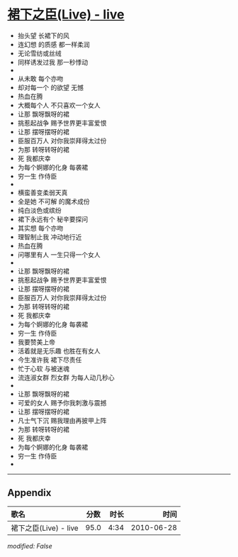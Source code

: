 # [裙下之臣(Live) - live](https://music.163.com/song?id=64492)

* 抬头望 长裙下的风
* 连幻想 的质感 都一样柔润
* 无论雪纺或丝绒
* 同样诱发过我 那一秒悸动
* 
* 从未敢 每个亦吻
* 却对每一个 的欲望 无憾
* 热血在腾
* 大概每个人 不只喜欢一个女人
* 让那 飘呀飘呀的裙
* 挑惹起战争 赐予世界更丰富爱恨
* 让那 摆呀摆呀的裙
* 臣服百万人 对你我崇拜得太过份
* 为那 转呀转呀的裙
* 死 我都庆幸
* 为每个婀娜的化身 每袭裙
* 穷一生 作侍臣
* 
* 横蛮善变柔弱天真
* 全是她 不可解 的魔术成份
* 纯白淡色或缤纷
* 裙下永远有个 秘辛要探问
* 其实想 每个亦吻
* 理智制止我 冲动地行近
* 热血在腾
* 问哪里有人 一生只得一个女人
* 
* 让那 飘呀飘呀的裙
* 挑惹起战争 赐予世界更丰富爱恨
* 让那 摆呀摆呀的裙
* 臣服百万人 对你我崇拜得太过份
* 为那 转呀转呀的裙
* 死 我都庆幸
* 为每个婀娜的化身 每袭裙
* 穷一生 作侍臣
* 我要赞美上帝
* 活着就是无乐趣 也胜在有女人
* 今生准许我 裙下尽责任
* 忙于心软 与被迷魂
* 流连淑女群 烈女群 为每人动几秒心
* 
* 让那 飘呀飘呀的裙
* 可爱的女人 赐予你我刺激与震撼
* 让那 摆呀摆呀的裙
* 凡士气下沉 赐我理由再披甲上阵
* 为那 转呀转呀的裙
* 死 我都庆幸
* 为每个婀娜的化身 每袭裙
* 穷一生 作侍臣
* 


---

## Appendix

|歌名|分数|时长|时间|
|:---|:---:|---:|---:|
|裙下之臣(Live) - live|95.0|4:34|2010-06-28

*modified: False*